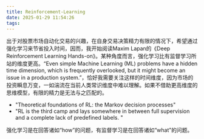 ```yaml
---
title: Reinforcement-Learning
date: 2025-01-29 11:54:26
tags:
---
```




出于对股票市场自动化交易的兴趣，在自身交易决策精力有限的情况下，希望通过强化学习来节省投入时间，因而，我开始阅读Maxim Lapan的《Deep Reinforcement Learning Hands-on》。某种角度而言，强化学习比有监督学习所站的维度更高。“Even simple Machine Learning (ML) problems have a hidden time dimension, which is frequently overlooked, but it might become an issue in a production system.”，恰好我需要关注这样的时间维度，因为市场的投资瞬息万变，一如湍流在当前人类常识维度中难以理解。如果不借助更高维度的思维模型，有限的精力是无法与之匹配的。

- "Theoretical foundations of RL: the Markov decision processes"
- "RL is the third camp and lays somewhere in between full supervision and a complete lack of predefined labels. "

强化学习是在回答诸如“how”的问题，有监督学习是在回答诸如“what”的问题。
